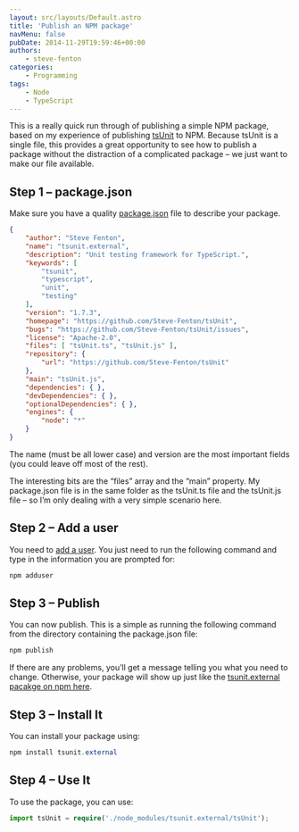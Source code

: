 ```yaml
---
layout: src/layouts/Default.astro
title: 'Publish an NPM package'
navMenu: false
pubDate: 2014-11-29T19:59:46+00:00
authors:
    - steve-fenton
categories:
    - Programming
tags:
    - Node
    - TypeScript
---
```


This is a really quick run through of publishing a simple NPM package, based on my experience of publishing [tsUnit](https://github.com/Steve-Fenton/tsUnit) to NPM. Because tsUnit is a single file, this provides a great opportunity to see how to publish a package without the distraction of a complicated package – we just want to make our file available.

## Step 1 – package.json

Make sure you have a quality [package.json](https://www.npmjs.org/doc/files/package.json.html) file to describe your package.

```json
{
    "author": "Steve Fenton",
    "name": "tsunit.external",
    "description": "Unit testing framework for TypeScript.",
    "keywords": [
        "tsunit",
        "typescript",
        "unit",
        "testing"
    ],
    "version": "1.7.3",
    "homepage": "https://github.com/Steve-Fenton/tsUnit",
    "bugs": "https://github.com/Steve-Fenton/tsUnit/issues",
    "license": "Apache-2.0",
    "files": [ "tsUnit.ts", "tsUnit.js" ],
    "repository": {
        "url": "https://github.com/Steve-Fenton/tsUnit"
    },
    "main": "tsUnit.js",
    "dependencies": { },
    "devDependencies": { },
    "optionalDependencies": { },
    "engines": {
        "node": "*"
    }
}
```

The name (must be all lower case) and version are the most important fields (you could leave off most of the rest).

The interesting bits are the “files” array and the “main” property. My package.json file is in the same folder as the tsUnit.ts file and the tsUnit.js file – so I’m only dealing with a very simple scenario here.

## Step 2 – Add a user

You need to [add a user](https://www.npmjs.org/doc/cli/npm-adduser.html). You just need to run the following command and type in the information you are prompted for:

```powershell
npm adduser
```

## Step 3 – Publish

You can now publish. This is a simple as running the following command from the directory containing the package.json file:

```powershell
npm publish
```

If there are any problems, you’ll get a message telling you what you need to change. Otherwise, your package will show up just like the [tsunit.external pacakge on npm here](https://www.npmjs.org/package/tsunit.external).

## Step 3 – Install It

You can install your package using:

```powershell
npm install tsunit.external
```

## Step 4 – Use It

To use the package, you can use:

```typescript
import tsUnit = require('./node_modules/tsunit.external/tsUnit');
```